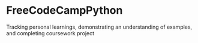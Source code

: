 # FreeCodeCampPython
Tracking personal learnings, demonstrating an understanding of examples, and completing coursework project
